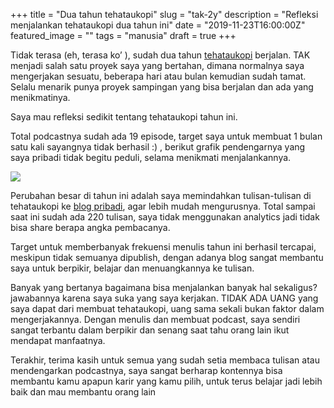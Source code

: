+++
title = "Dua tahun tehataukopi"
slug = "tak-2y"
description = "Refleksi menjalankan tehataukopi dua tahun ini"
date = "2019-11-23T16:00:00Z"
featured_image = ""
tags = "manusia"
draft = true
+++ 

Tidak terasa (eh, terasa ko’ ), sudah dua tahun [tehataukopi](https://tehataukopi.club/) berjalan. TAK menjadi salah satu proyek saya yang bertahan, dimana normalnya saya mengerjakan sesuatu, beberapa hari atau bulan kemudian sudah tamat. Selalu menarik punya proyek sampingan yang bisa berjalan dan ada yang menikmatinya.

Saya mau refleksi sedikit tentang tehataukopi tahun ini.

Total podcastnya sudah ada 19 episode, target saya untuk membuat 1 bulan satu kali sayangnya tidak berhasil :) ,  berikut grafik pendengarnya yang saya pribadi  tidak begitu peduli, selama menikmati menjalankannya.

![](https://i.ibb.co/K27CDX1/Screen-Shot-2019-11-24-at-9-51-55-AM.png)

Perubahan besar di tahun ini adalah saya memindahkan tulisan-tulisan di tehataukopi ke [blog pribadi](https://hilman.space/search), agar lebih mudah mengurusnya. Total sampai saat ini sudah ada 220 tulisan, saya tidak menggunakan analytics jadi tidak bisa share berapa angka pembacanya.

Target untuk memberbanyak frekuensi menulis tahun ini berhasil tercapai, meskipun tidak semuanya dipublish, dengan adanya blog sangat membantu saya untuk berpikir, belajar dan menuangkannya ke tulisan.

Banyak yang bertanya bagaimana bisa menjalankan banyak hal sekaligus? jawabannya karena saya suka yang saya kerjakan. TIDAK ADA UANG yang saya dapat dari membuat tehataukopi, uang sama sekali bukan faktor dalam mengerjakannya. Dengan menulis dan membuat podcast, saya sendiri sangat terbantu dalam berpikir dan senang saat tahu orang lain ikut mendapat manfaatnya.

Terakhir, terima kasih untuk semua yang sudah setia membaca tulisan atau mendengarkan podcastnya, saya sangat berharap kontennya bisa membantu kamu apapun karir yang kamu pilih, untuk terus belajar jadi lebih baik dan mau membantu orang lain